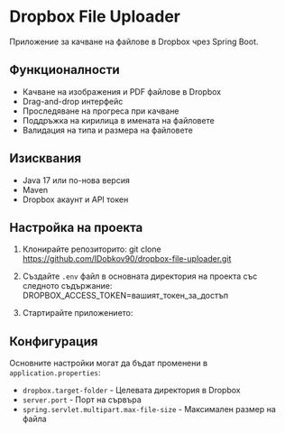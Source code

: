 # Dropbox File Uploader

Приложение за качване на файлове в Dropbox чрез Spring Boot.

## Функционалности

- Качване на изображения и PDF файлове в Dropbox
- Drag-and-drop интерфейс
- Проследяване на прогреса при качване
- Поддръжка на кирилица в имената на файловете
- Валидация на типа и размера на файловете

## Изисквания

- Java 17 или по-нова версия
- Maven
- Dropbox акаунт и API токен

## Настройка на проекта

1. Клонирайте репозиторито:
   git clone https://github.com/IDobkov90/dropbox-file-uploader.git


2. Създайте `.env` файл в основната директория на проекта със следното съдържание:
DROPBOX_ACCESS_TOKEN=вашият_токен_за_достъп



3. Стартирайте приложението:


## Конфигурация

Основните настройки могат да бъдат променени в `application.properties`:

- `dropbox.target-folder` - Целевата директория в Dropbox
- `server.port` - Порт на сървъра
- `spring.servlet.multipart.max-file-size` - Максимален размер на файла

